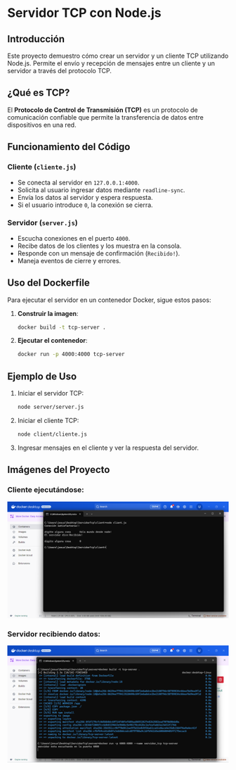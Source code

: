 # Servidor TCP con Node.js

## Introducción
Este proyecto demuestro cómo crear un servidor y un cliente TCP utilizando Node.js. Permite el envío y recepción de mensajes entre un cliente y un servidor a través del protocolo TCP.

## ¿Qué es TCP?
El **Protocolo de Control de Transmisión (TCP)** es un protocolo de comunicación confiable que permite la transferencia de datos entre dispositivos en una red. 


## Funcionamiento del Código

### Cliente (`cliente.js`)
- Se conecta al servidor en `127.0.0.1:4000`.
- Solicita al usuario ingresar datos mediante `readline-sync`.
- Envía los datos al servidor y espera respuesta.
- Si el usuario introduce `0`, la conexión se cierra.

### Servidor (`server.js`)
- Escucha conexiones en el puerto `4000`.
- Recibe datos de los clientes y los muestra en la consola.
- Responde con un mensaje de confirmación (`Recibido!`).
- Maneja eventos de cierre y errores.

## Uso del Dockerfile

Para ejecutar el servidor en un contenedor Docker, sigue estos pasos:
1. **Construir la imagen**:
    ```bash
    docker build -t tcp-server .
    ```
2. **Ejecutar el contenedor**:
    ```bash
    docker run -p 4000:4000 tcp-server
    ```

## Ejemplo de Uso

1. Iniciar el servidor TCP:
    ```bash
    node server/server.js
    ```
2. Iniciar el cliente TCP:
    ```bash
    node client/cliente.js
    ```
3. Ingresar mensajes en el cliente y ver la respuesta del servidor.

## Imágenes del Proyecto

### Cliente ejecutándose:
![Cliente TCP](./img/cliente.png)

### Servidor recibiendo datos:
![Servidor TCP](./img/servidor.png)



